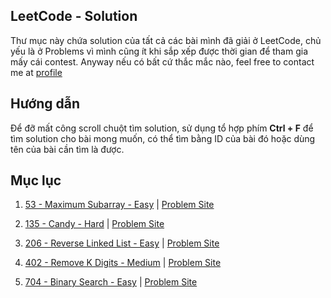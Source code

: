 ## LeetCode - Solution
Thư mục này chứa solution của tất cả các bài mình đã giải ở LeetCode, chủ yếu là ở Problems vì mình cũng ít khi sắp xếp được thời gian để tham gia mấy cái contest. Anyway nếu có bất cứ thắc mắc nào, feel free to contact me at [profile](https://nghoanglong.github.io/)

## Hướng dẫn

Để đỡ mất công scroll chuột tìm solution, sử dụng tổ hợp phím **Ctrl + F** để tìm solution cho bài mong muốn, có thể tìm bằng ID của bài đó hoặc dùng tên của bài cần tìm là được.

## Mục lục

1. [53 - Maximum Subarray - Easy](https://github.com/nghoanglong/CP-Solutions/tree/master/LeetCode/53.cpp) | [Problem Site](https://leetcode.com/problems/maximum-subarray/)

2. [135 - Candy - Hard](https://github.com/nghoanglong/CP-Solutions/tree/master/LeetCode/135.cpp) | [Problem Site](https://leetcode.com/problems/candy/)

3. [206 - Reverse Linked List - Easy](https://github.com/nghoanglong/CP-Solutions/tree/master/LeetCode/206.cpp) | [Problem Site](https://leetcode.com/problems/reverse-linked-list/)

4. [402 - Remove K Digits - Medium](https://github.com/nghoanglong/CP-Solutions/tree/master/LeetCode/402.cpp) | [Problem Site](https://leetcode.com/problems/remove-k-digits/)

5. [704 - Binary Search - Easy](https://github.com/nghoanglong/CP-Solutions/tree/master/LeetCode/704.cpp) | [Problem Site](https://leetcode.com/problems/binary-search/)

